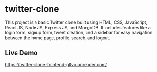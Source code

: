 # twitter-clone

This project is a basic Twitter clone built using HTML, CSS, JavaScript, React JS, Node JS, Express JS, and MongoDB. It includes features like a login form, signup form, tweet creation, and a sidebar for easy navigation between the home page, profile, search, and logout.

## Live Demo
https://twitter-clone-frontend-g0vo.onrender.com/
